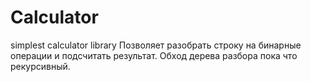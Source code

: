 # Calculator
simplest calculator library
Позволяет разобрать строку на бинарные операции и подсчитать результат. 
Обход дерева разбора пока что рекурсивный.

